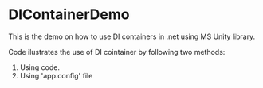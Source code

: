 # DIContainerDemo
This is the demo on how to use DI containers in .net using MS Unity library.

Code ilustrates the use of DI cointainer by following two methods:
  1. Using code.
  2. Using 'app.config' file  
